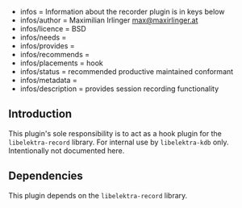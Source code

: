 - infos = Information about the recorder plugin is in keys below
- infos/author = Maximilian Irlinger <max@maxirlinger.at>
- infos/licence = BSD
- infos/needs =
- infos/provides =
- infos/recommends =
- infos/placements = hook
- infos/status = recommended productive maintained conformant
- infos/metadata =
- infos/description = provides session recording functionality

## Introduction

This plugin's sole responsibility is to act as a hook plugin for the `libelektra-record` library.
For internal use by `libelektra-kdb` only.
Intentionally not documented here.

## Dependencies

This plugin depends on the `libelektra-record` library.
